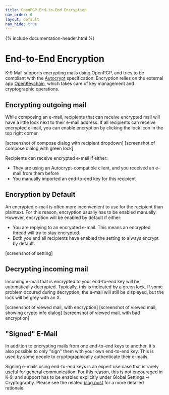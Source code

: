 ```yaml
---
title: OpenPGP End-to-End Encryption
nav_order: 0 
layout: default
nav_hide: true 
---
```


{% include documentation-header.html %}

# End-to-End Encryption

K-9 Mail supports encrypting mails using OpenPGP, and tries to be compliant with the [Autocrypt](autocrypt.org) specification.
Encryption relies on the external app [OpenKeychain](https://play.google.com/store/apps/details?id=org.sufficientlysecure.keychain), which takes care of key management and cryptographic operations.

## Encrypting outgoing mail

While composing an e-mail, recipients that can receive encrypted mail will have a little lock next to their e-mail address.
If all recipients can receive encrypted e-mail, you can enable encryption by clicking the lock icon in the top right corner.

[screenshot of compose dialog with recipient dropdown]
[screenshot of compose dialog with green lock]

Recipients can receive encrypted e-mail if either:
- They are using an Autocrypt-compatible client, and you received an e-mail from them before
- You manually imported an end-to-end key for this recipient

## Encryption by Default

An encrypted e-mail is often more inconvenient to use for the recipient than plaintext.
For this reason, encryption usually has to be enabled manually.
However, encryption will be enabled by default if either:
- You are replying to an encrypted e-mail. This means an encrypted thread will try to stay encrypted.
- Both you and all recipients have enabled the setting to always encrypt by default.

[screenshot of setting]

## Decrypting incoming mail

Incoming e-mail that is encrypted to your end-to-end key will be automatically decrypted.
Typically, this is indicated by a green lock.
If some problem occured during decryption, the e-mail will still be displayed, but the lock will be grey with an X.

[screenshot of viewed mail, with encryption]
[screenshot of viewed mail, showing crypto info dialog]
[screenshot of viewed mail, with bad encryption]

## "Signed" E-Mail

In addition to encrypting mails from one end-to-end keys to another, it's also possible to only "sign" them with your own end-to-end key.
This is used by some people to cryptographically authenticate their e-mails.

Signing e-mails using end-to-end keys is an expert use case that is rarely useful for general communication.
For this reason, this is not encouraged in K-9, and support has to be enabled explicitly under Global Settings -> Cryptography.
Please see the related [blog post](https://k9mail.github.io/2016/11/24/OpenPGP-Considerations-Part-I.html) for a more detailed rationale.

